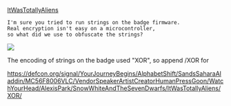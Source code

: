 [ItWasTotallyAliens](https://defcon.org/signal/YourJourneyBegins/AlphabetShift/SandsSaharaAladdin/MC56F8006VLC/VendorSpeakerArtistCreatorHumanPressGoon/WatchYourHead/AlexisPark/SnowWhiteAndTheSevenDwarfs/ItWasTotallyAliens/)

```
I'm sure you tried to run strings on the badge firmware.
Real encryption isn't easy on a microcontroller,
so what did we use to obfuscate the strings?
```

![](https://raw.githubusercontent.com/d1str0/dc29-badge/main/spoilers/encryption.jpg)

The encoding of strings on the badge used "XOR", so append /XOR for

https://defcon.org/signal/YourJourneyBegins/AlphabetShift/SandsSaharaAladdin/MC56F8006VLC/VendorSpeakerArtistCreatorHumanPressGoon/WatchYourHead/AlexisPark/SnowWhiteAndTheSevenDwarfs/ItWasTotallyAliens/XOR/

